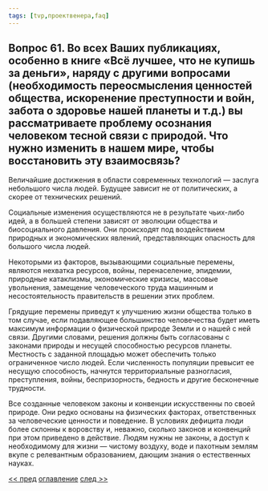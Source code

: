 ```yaml
---
tags: [tvp,проектвенера,faq]
---
```

## Вопрос 61. Во всех Ваших публикациях, особенно в книге «Всё лучшее, что не купишь за деньги», наряду с другими вопросами (необходимость переосмысления ценностей общества, искоренение преступности и войн, забота о здоровье нашей планеты и т.д.) вы рассматриваете проблему осознания человеком тесной связи с природой. Что нужно изменить в нашем мире, чтобы восстановить эту взаимосвязь?

Величайшие достижения в области современных технологий — заслуга небольшого числа людей. Будущее зависит не от политических, а скорее от технических решений.

Социальные изменения осуществляются не в результате чьих-либо идей, а в большей степени зависят от эволюции общества и биосоциального давления. Они происходят под воздействием природных и экономических явлений, представляющих опасность для большого числа людей.

Некоторыми из факторов, вызывающими социальные перемены, являются нехватка ресурсов, войны, перенаселение, эпидемии, природные катаклизмы, экономические кризисы, массовые увольнения, замещение человеческого труда машинным и несостоятельность правительств в решении этих проблем.

Грядущие перемены приведут к улучшению жизни общества только в том случае, если подавляющее большинство человечества будет иметь максимум информации о физической природе Земли и о нашей с ней связи. Другими словами, решения должны быть согласованы с законами природы и несущей способностью ресурсов планеты. Местность с заданной площадью может обеспечить только ограниченное число людей. Если численность популяции превысит ее несущую способность, начнутся территориальные разногласия, преступления, войны, беспризорность, бедность и другие бесконечные трудности.

Все созданные человеком законы и конвенции искусственны по своей природе. Они редко основаны на физических факторах, ответственных за человеческие ценности и поведение. В условиях дефицита люди более склонны к воровству и, неважно, сколько законов и конвенций при этом приведено в действие. Людям нужны не законы, а доступ к необходимому для жизни — чистому воздуху, воде и пахотным землям вкупе с релевантным образованием, дающим знания о естественных науках.

[<< пред](Вопрос%2060.%20Как%20можно%20отказаться%20от%20законов.md) [оглавление](FAQ%20%D0%BF%D0%BE%20%D0%BF%D1%80%D0%BE%D0%B5%D0%BA%D1%82%D1%83%20%C2%AB%D0%92%D0%B5%D0%BD%D0%B5%D1%80%D0%B0%C2%BB.md) [след >>](Вопрос%2062.%20Разве%20изменения%20не%20могут%20произойти%20в%20результате%20разумных%20и%20логичных%20рассуждений%20и%20действий.md)